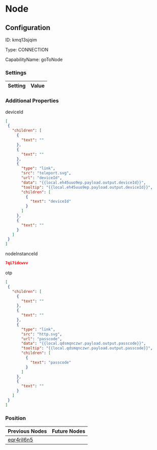# Node
## Configuration
ID:  kmq13sjqim

Type: CONNECTION 

CapabilityName: goToNode

### Settings
| Setting | Value  |
| :------------------------ | ---------------------------------------- |
 




### Additional Properties
deviceId
 ```json 
[
  {
    "children": [
      {
        "text": ""
      },
      {
        "text": ""
      },
      {
        "type": "link",
        "src": "teleport.svg",
        "url": "deviceId",
        "data": "{{local.eh45uuo9ep.payload.output.deviceId}}",
        "tooltip": "{{local.eh45uuo9ep.payload.output.deviceId}}",
        "children": [
          {
            "text": "deviceId"
          }
        ]
      },
      {
        "text": ""
      }
    ]
  }
]
```


nodeInstanceId
 ```json 
7qi7idcwvv
```


otp
 ```json 
[
  {
    "children": [
      {
        "text": ""
      },
      {
        "text": ""
      },
      {
        "type": "link",
        "src": "http.svg",
        "url": "passcode",
        "data": "{{local.qdsmqnczwr.payload.output.passcode}}",
        "tooltip": "{{local.qdsmqnczwr.payload.output.passcode}}",
        "children": [
          {
            "text": "passcode"
          }
        ]
      },
      {
        "text": ""
      }
    ]
  }
]
```




### Position
| Previous Nodes | Future Nodes |
| :------------- | ------------ |
| [eqr4ril6n5](./eqr4ril6n5.md) |  |